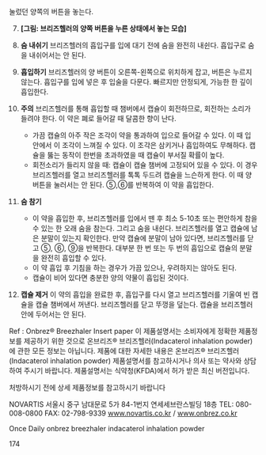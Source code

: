 눌렀던 양쪽의 버튼을 놓는다.

7.  **[그림: 브리즈헬러의 양쪽 버튼을 누른 상태에서 놓는 모습]**

8.  **숨 내쉬기**
    브리즈헬러의 흡입구를 입에 대기 전에 숨을 완전히 내쉰다.
    흡입구로 숨을 내쉬어서는 안 된다.

9.  **흡입하기**
    브리즈헬러의 양 버튼이 오른쪽-왼쪽으로 위치하게 잡고,
    버튼은 누르지 않는다. 흡입구를 입에 넣은 후 입술을 다문다.
    빠르지만 안정되게, 가능한 한 깊이 흡입한다.

10. **주의**
    브리즈헬러를 통해 흡입할 때 챔버에서 캡슐이 회전하므로,
    회전하는 소리가 들려야 한다. 이 약은 폐로 들어갈 때 달콤한 향이 난다.
    - 가끔 캡슐의 아주 작은 조각이 약을 통과하여 입으로 들어갈 수 있다. 이 때 입 안에서 이 조각이 느껴질 수 있다. 이 조각은 삼키거나 흡입하여도 무해하다. 캡슐을 뚫는 동작이 한번을 초과하였을 때 캡슐이 부서질 확률이 높다.
    - 회전소리가 들리지 않을 때: 캡슐이 캡슐 챔버에 고정되어 있을 수 있다. 이 경우 브리즈헬러를 열고 브리즈헬러를 톡톡 두드려 캡슐을 느슨하게 한다. 이 때 양 버튼을 눌러서는 안 된다. ⑤,⑥를 반복하여 이 약을 흡입한다.

11. **숨 참기**
    - 이 약을 흡입한 후, 브리즈헬러를 입에서 뗀 후 최소 5-10초 또는 편안하게 참을 수 있는 한 오래 숨을 참는다.
    그리고 숨을 내쉰다. 브리즈헬러를 열고 캡슐에 남은 분말이 있는지 확인한다. 만약 캡슐에 분말이 남아 있다면,
    브리즈헬러를 닫고 ⑤, ⑥, ⑨을 반복한다. 대부분 한 번 또는 두 번의 흡입으로 캡슐의 분말을 완전히 흡입할 수 있다.
    - 이 약 흡입 후 기침을 하는 경우가 가끔 있으나, 우려하지는 않아도 된다.
    - 캡슐이 비어 있다면 충분한 양의 약물이 흡입된 것이다.

12. **캡슐 제거**
    이 약의 흡입을 완료한 후, 흡입구를 다시 열고 브리즈헬러를
    기울여 빈 캡슐을 캡슐 챔버에서 꺼낸다. 브리즈헬러를 닫고 뚜껑을 덮는다.
    캡슐을 브리즈헬러 안에 두어서는 안 된다.

Ref : Onbrez® Breezhaler Insert paper
이 제품설명서는 소비자에게 정확한 제품정보를 제공하기 위한 것으로 온브리즈® 브리즈헬러(Indacaterol inhalation powder)에 관한 모든 정보는 아닙니다. 제품에 대한 자세한 내용은 온브리즈® 브리즈헬러(Indacaterol inhalation powder) 제품설명서를 참고하시거나 의사 또는 약사와 상담하여 주시기 바랍니다. 제품설명서는 식약청(KFDA)에서 허가 받은 최신 버전입니다.

처방하시기 전에 상세 제품정보를 참고하시기 바랍니다

NOVARTIS
서울시 중구 남대문로 5가 84-1번지 연세세브란스빌딩 18층
TEL: 080-008-0800 FAX: 02-798-9339 www.novartis.co.kr / www.onbrez.co.kr

Once Daily
onbrez
breezhaler
indacaterol inhalation powder

<PAGE>174